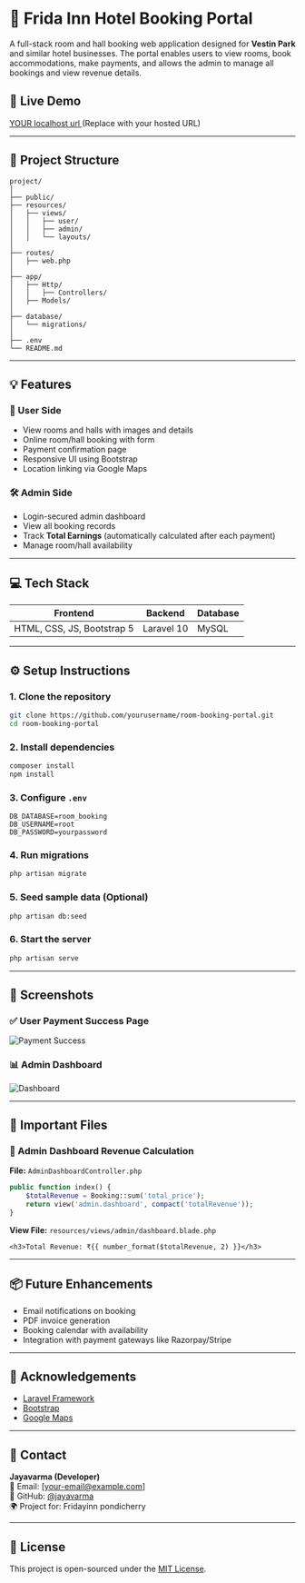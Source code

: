 # 🏨 Frida Inn Hotel Booking Portal

A full-stack room and hall booking web application designed for **Vestin Park** and similar hotel businesses. The portal enables users to view rooms, book accommodations, make payments, and allows the admin to manage all bookings and view revenue details.

## 🚀 Live Demo
[ YOUR localhost url ](#) (Replace with your hosted URL)

---

## 📁 Project Structure

```
project/
│
├── public/
├── resources/
│   ├── views/
│   │   ├── user/
│   │   ├── admin/
│   │   └── layouts/
│
├── routes/
│   ├── web.php
│
├── app/
│   ├── Http/
│   │   ├── Controllers/
│   ├── Models/
│
├── database/
│   └── migrations/
│
├── .env
└── README.md
```

---

## 💡 Features

### 🧾 User Side
- View rooms and halls with images and details
- Online room/hall booking with form
- Payment confirmation page
- Responsive UI using Bootstrap
- Location linking via Google Maps

### 🛠️ Admin Side
- Login-secured admin dashboard
- View all booking records
- Track **Total Earnings** (automatically calculated after each payment)
- Manage room/hall availability

---

## 💻 Tech Stack

| Frontend | Backend | Database |
|----------|---------|----------|
| HTML, CSS, JS, Bootstrap 5 | Laravel 10 | MySQL |

---

## ⚙️ Setup Instructions

### 1. Clone the repository

```bash
git clone https://github.com/yourusername/room-booking-portal.git
cd room-booking-portal
```

### 2. Install dependencies

```bash
composer install
npm install
```

### 3. Configure `.env`

```env
DB_DATABASE=room_booking
DB_USERNAME=root
DB_PASSWORD=yourpassword
```

### 4. Run migrations

```bash
php artisan migrate
```

### 5. Seed sample data (Optional)

```bash
php artisan db:seed
```

### 6. Start the server

```bash
php artisan serve
```

---

## 📸 Screenshots

### ✅ User Payment Success Page
![Payment Success](screenshots/payment_success.png)

### 📊 Admin Dashboard
![Dashboard](screenshots/admin_dashboard.png)

---

## 📂 Important Files

### 🔢 Admin Dashboard Revenue Calculation

**File:** `AdminDashboardController.php`
```php
public function index() {
    $totalRevenue = Booking::sum('total_price');
    return view('admin.dashboard', compact('totalRevenue'));
}
```

**View File:** `resources/views/admin/dashboard.blade.php`
```blade
<h3>Total Revenue: ₹{{ number_format($totalRevenue, 2) }}</h3>
```

---

## 📦 Future Enhancements
- Email notifications on booking
- PDF invoice generation
- Booking calendar with availability
- Integration with payment gateways like Razorpay/Stripe

---

## 🤝 Acknowledgements
- [Laravel Framework](https://laravel.com)
- [Bootstrap](https://getbootstrap.com)
- [Google Maps](https://maps.google.com)

---

## 📧 Contact

**Jayavarma (Developer)**  
📩 Email: [your-email@example.com]  
📱 GitHub: [@jayavarma](https://github.com/Sjayavarma)  
🌍 Project for: Fridayinn pondicherry 

---

## 📝 License
This project is open-sourced under the [MIT License](LICENSE).
